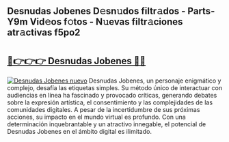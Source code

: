 ## Desnudas Jobenes D𝚎sn𝚞dos filtr𝚊dos - Parts-Y9m Vid𝚎os f𝚘tos - N𝚞evas filtr𝚊ciones atr𝚊ctivas f5po2

# <h2><a href="http://mb1yxf.tromn.icu/?c=Desnudas+Jobenes">🔗👉👉👉 Desnudas Jobenes 🔗🔗</a></h2>

[![Desnudas Jobenes nuevo](https://i.imgur.com/pEAQMta.gif)](http://mb1yxf.tromn.icu/?c=Desnudas+Jobenes)
Desnudas Jobenes, un personaje enigmático y complejo, desafía las etiquetas simples. Su método único de interactuar con audiencias en línea ha fascinado y provocado críticas, generando debates sobre la expresión artística, el consentimiento y las complejidades de las comunidades digitales. A pesar de la incertidumbre de sus próximas acciones, su impacto en el mundo virtual es profundo. Con una determinación inquebrantable y un atractivo innegable, el potencial de Desnudas Jobenes en el ámbito digital es ilimitado.
